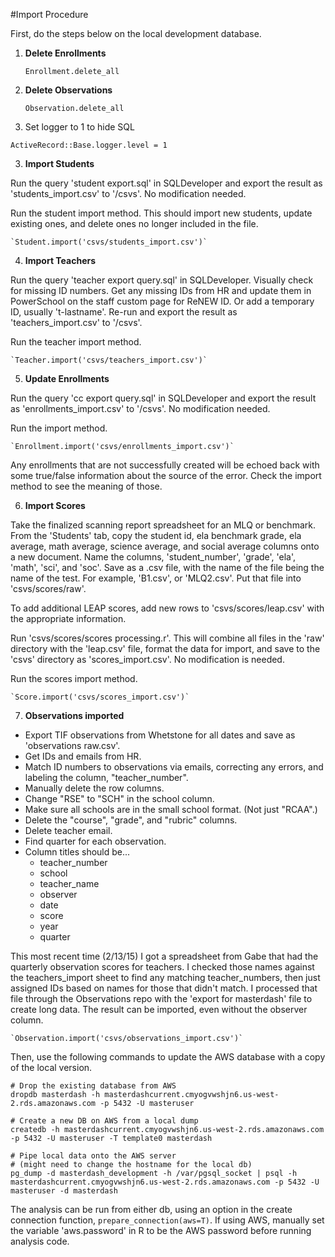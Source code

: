 #Import Procedure

First, do the steps below on the local development database.

1. **Delete Enrollments**

    `Enrollment.delete_all`
  
2. **Delete Observations**

    `Observation.delete_all`
    
3. Set logger to 1 to hide SQL

  `ActiveRecord::Base.logger.level = 1`
  
3. **Import Students**
  
  Run the query 'student export.sql' in SQLDeveloper and export the result as
  'students\_import.csv' to '/csvs'. No modification needed.
  
  Run the student import method. This should import new students,
  update existing ones, and delete ones no longer included in the file.

    `Student.import('csvs/students_import.csv')`
  
4. **Import Teachers**

  Run the query 'teacher export query.sql' in SQLDeveloper. Visually check for
  missing ID numbers. Get any missing IDs from HR and update them in PowerSchool
  on the staff custom page for ReNEW ID. Or add a temporary ID, usually
  't-lastname'. Re-run and export the result as 'teachers\_import.csv' to
  '/csvs'.
  
  Run the teacher import method.

    `Teacher.import('csvs/teachers_import.csv')`
  
5. **Update Enrollments**

  Run the query 'cc export query.sql' in SQLDeveloper and export the result as
  'enrollments_import.csv' to '/csvs'. No modification needed.
    
  Run the import method.
    
    `Enrollment.import('csvs/enrollments_import.csv')`
    
  Any enrollments that are not successfully created will be echoed back with
  some true/false information about the source of the error. Check the import
  method to see the meaning of those.
  
6. **Import Scores**

  Take the finalized scanning report spreadsheet for an MLQ or benchmark. From
  the 'Students' tab, copy the student id, ela benchmark grade, ela average,
  math average, science average, and social average columns onto a new document.
  Name the columns, 'student_number', 'grade', 'ela', 'math', 'sci', and 'soc'.
  Save as a .csv file, with the name of the file being the name of the test.
  For example, 'B1.csv', or 'MLQ2.csv'. Put that file into 'csvs/scores/raw'.
  
  To add additional LEAP scores, add new rows to 'csvs/scores/leap.csv' with the
  appropriate information.
  
  Run 'csvs/scores/scores processing.r'. This will combine all files in the
  'raw' directory with the 'leap.csv' file, format the data for import, and save
  to the 'csvs' directory as 'scores\_import.csv'. No modification is needed.
  
  Run the scores import method.
  
    `Score.import('csvs/scores_import.csv')`
  
7. **Observations imported**

  * Export TIF observations from Whetstone for all dates
  and save as 'observations raw.csv'.
  * Get IDs and emails from HR.
  * Match ID numbers to observations via emails, correcting any errors,
  and labeling the column, "teacher\_number".
  * Manually delete the row columns.
  * Change "RSE" to "SCH" in the school column.
  * Make sure all schools are in the small school format. (Not just "RCAA".)
  * Delete the "course", "grade", and "rubric" columns.
  * Delete teacher email.
  * Find quarter for each observation.
  * Column titles should be...
      * teacher\_number
      * school
      * teacher\_name
      * observer
      * date
      * score
      * year
      * quarter
      
  This most recent time (2/13/15) I got a spreadsheet from Gabe that had the quarterly observation scores for teachers. I checked those names against the teachers_import sheet to find any matching teacher_numbers, then just assigned IDs based on names for those that didn't match. I processed that file through the Observations repo with the 'export for masterdash' file to create long data. The result can be imported, even without the observer column.

    `Observation.import('csvs/observations_import.csv')`
    
Then, use the following commands to update the AWS database with a copy of the local version.

    # Drop the existing database from AWS
    dropdb masterdash -h masterdashcurrent.cmyogvwshjn6.us-west-2.rds.amazonaws.com -p 5432 -U masteruser

    # Create a new DB on AWS from a local dump
    createdb -h masterdashcurrent.cmyogvwshjn6.us-west-2.rds.amazonaws.com -p 5432 -U masteruser -T template0 masterdash

    # Pipe local data onto the AWS server
    # (might need to change the hostname for the local db)
    pg_dump -d masterdash_development -h /var/pgsql_socket | psql -h masterdashcurrent.cmyogvwshjn6.us-west-2.rds.amazonaws.com -p 5432 -U masteruser -d masterdash
    
The analysis can be run from either db, using an option in the create connection function, `prepare_connection(aws=T)`. If using AWS, manually set the variable 'aws.password' in R to be the AWS password before running analysis code.